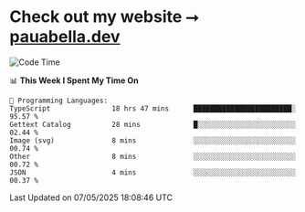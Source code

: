 # Check out my website ⭢ [pauabella.dev](https://pauabella.dev)

<!--START_SECTION:waka-->
![Code Time](http://img.shields.io/badge/Code%20Time-4%2C402%20hrs%2023%20mins-blue)

📊 **This Week I Spent My Time On** 

```text
💬 Programming Languages: 
TypeScript               18 hrs 47 mins      ████████████████████████░   95.57 % 
Gettext Catalog          28 mins             █░░░░░░░░░░░░░░░░░░░░░░░░   02.44 % 
Image (svg)              8 mins              ░░░░░░░░░░░░░░░░░░░░░░░░░   00.74 % 
Other                    8 mins              ░░░░░░░░░░░░░░░░░░░░░░░░░   00.72 % 
JSON                     4 mins              ░░░░░░░░░░░░░░░░░░░░░░░░░   00.37 % 
```


 Last Updated on 07/05/2025 18:08:46 UTC
<!--END_SECTION:waka-->
